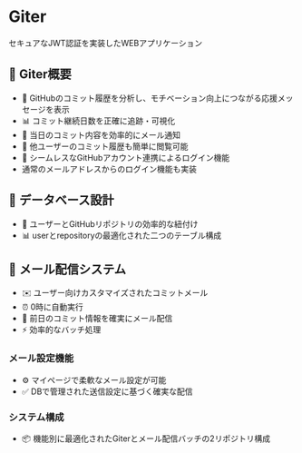 # Giter

セキュアなJWT認証を実装したWEBアプリケーション

## 📱 Giter概要

- 🎯 GitHubのコミット履歴を分析し、モチベーション向上につながる応援メッセージを表示
- 📊 コミット継続日数を正確に追跡・可視化
- 📧 当日のコミット内容を効率的にメール通知
- 👥 他ユーザーのコミット履歴も簡単に閲覧可能
- 🔐 シームレスなGitHubアカウント連携によるログイン機能
- 通常のメールアドレスからのログイン機能も実装

## 💾 データベース設計

- 🔗 ユーザーとGitHubリポジトリの効率的な紐付け
- 📊 userとrepositoryの最適化された二つのテーブル構成

## 📨 メール配信システム

- ✉️ ユーザー向けカスタマイズされたコミットメール
- ⏰ 0時に自動実行
- 📝 前日のコミット情報を確実にメール配信
- ⚡ 効率的なバッチ処理

### メール設定機能

- ⚙️ マイページで柔軟なメール設定が可能
- ✅ DBで管理された送信設定に基づく確実な配信

### システム構成

- 📦 機能別に最適化されたGiterとメール配信バッチの2リポジトリ構成
